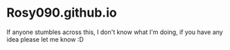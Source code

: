 # Rosy090.github.io

If anyone stumbles across this, I don't know what I'm doing, if you have any idea please let me know :D
